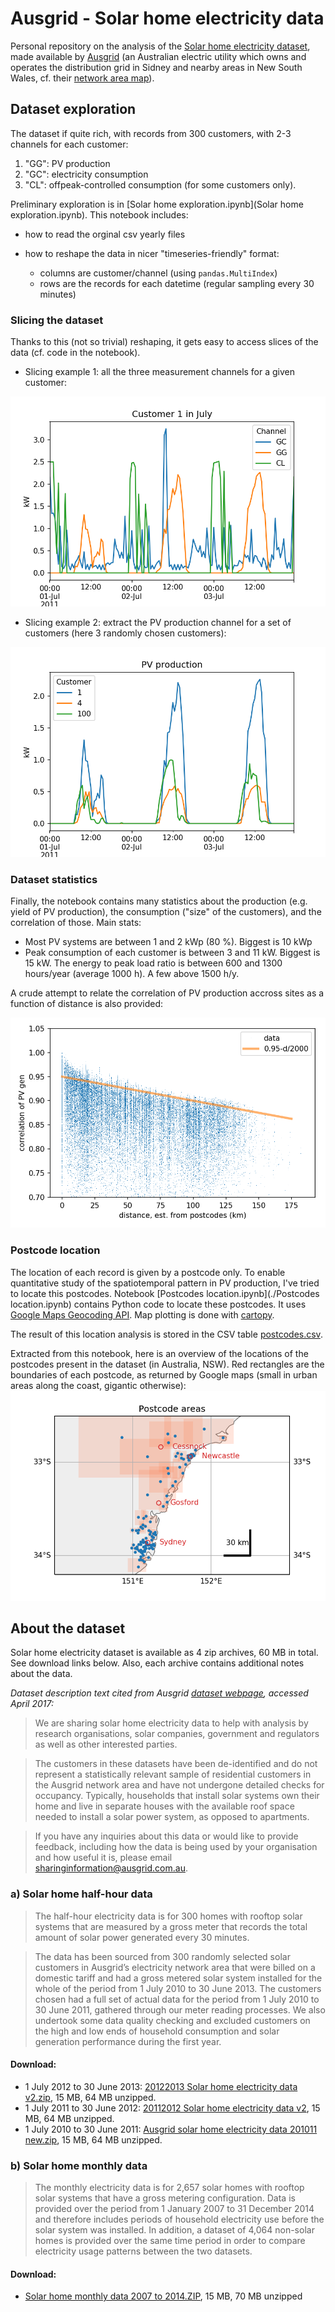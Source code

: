 # Ausgrid - Solar home electricity data

Personal repository on the analysis of the [Solar home electricity dataset](http://www.ausgrid.com.au/Common/About-us/Corporate-information/Data-to-share/Solar-home-electricity-data.aspx),
made available by [Ausgrid](http://www.ausgrid.com.au/)
(an Australian electric utility which owns and operates the distribution grid
in Sidney and nearby areas in New South Wales, cf. their [network area map](https://www.ausgrid.com.au/network_area)).

## Dataset exploration

The dataset if quite rich, with records from 300 customers, with 2-3 channels for each customer:

1. "GG": PV production
2. "GC": electricity consumption
3. "CL": offpeak-controlled consumption (for some customers only).

Preliminary exploration is in [Solar home exploration.ipynb](Solar home exploration.ipynb). This notebook includes:

* how to read the orginal csv yearly files
* how to reshape the data in nicer "timeseries-friendly" format:

  * columns are customer/channel (using `pandas.MultiIndex`)
  * rows are the records for each datetime (regular sampling every 30 minutes)


### Slicing the dataset

Thanks to this (not so trivial) reshaping, it gets easy to access slices of the data (cf. code in the notebook).

* Slicing example 1: all the three measurement channels for a given customer:

![Customer 1 in July 2011](./Customer%201%202011-07%2001-03.png)

* Slicing example 2: extract the PV production channel for a set of customers (here 3 randomly chosen customers):

![PV production in July 2011 for 3 customers](./PV%20production%202011-07%2001-03.png)


### Dataset statistics

Finally, the notebook contains many statistics about the production (e.g. yield of PV production), the consumption ("size" of the customers), and the correlation of those. Main stats:

* Most PV systems are between 1 and 2 kWp (80 %). Biggest is 10 kWp
* Peak consumption of each customer is between 3 and 11 kW. Biggest is 15 kW. The energy to peak load ratio is between 600 and 1300 hours/year (average 1000 h). A few above 1500 h/y.

A crude attempt to relate the correlation of PV production accross sites as a function of distance is also provided:


![Correlation of PV production vs distance](./PV%20corr%20distance.png)


### Postcode location

The location of each record is given by a postcode only.
To enable quantitative study of the spatiotemporal pattern in PV production,
I've tried to locate this postcodes.
Notebook [Postcodes location.ipynb](./Postcodes location.ipynb) contains
Python code to locate these postcodes.
It uses [Google Maps Geocoding API](https://developers.google.com/maps/documentation/geocoding/start).
Map plotting is done with [cartopy](http://scitools.org.uk/cartopy/).

The result of this location analysis is stored in the CSV table [postcodes.csv](postcodes/postcodes.csv).

Extracted from this notebook, here is an overview of the locations of the postcodes present in the dataset (in Australia, NSW).
Red rectangles are the boundaries of each postcode, as returned by Google maps
(small in urban areas along the coast, gigantic otherwise):
![Locations of the postcodes present in the dataset (in Australia, NSW)](./postcodes/postcode_bounds.png)

## About the dataset

Solar home electricity dataset is available as 4 zip archives, 60 MB in total.
See download links below.
Also, each archive contains additional notes about the data.

*Dataset description text cited from Ausgrid [dataset webpage](http://www.ausgrid.com.au/Common/About-us/Corporate-information/Data-to-share/Solar-home-electricity-data.aspx),
accessed April 2017:*

> We are sharing solar home electricity data to help with analysis by
> research organisations, solar companies, government and regulators as
> well as other interested parties.

> The customers in these datasets have been de-identified and do not
> represent a statistically relevant sample of residential customers in
> the Ausgrid network area and have not undergone detailed checks for
> occupancy. Typically, households that install solar systems own their
> home and live in separate houses with the available roof space needed to
> install a solar power system, as opposed to apartments.

> If you have any inquiries about this data or would like to provide
> feedback, including how the data is being used by your organisation and
> how useful it is, please email
> [sharinginformation@ausgrid.com.au](mailto:sharinginformation@ausgrid.com.au).

### a) Solar home half-hour data

> The half-hour electricity data is for 300 homes with rooftop solar
> systems that are measured by a gross meter that records the total amount
> of solar power generated every 30 minutes.

> The data has been sourced from 300 randomly selected solar customers in
> Ausgrid’s electricity network area that were billed on a domestic tariff
> and had a gross metered solar system installed for the whole of the
> period from 1 July 2010 to 30 June 2013. The customers chosen had a full
> set of actual data for the period from 1 July 2010 to 30 June 2011,
> gathered through our meter reading processes. We also undertook some
> data quality checking and excluded customers on the high and low ends of
> household consumption and solar generation performance during the first
> year.

#### Download:

* 1 July 2012 to 30 June 2013:
  [20122013 Solar home electricity data v2.zip](http://www.ausgrid.com.au/%7E/media/Files/About%20Us/Sharing%20Information/20122013%20Solar%20home%20electricity%20data%20v2.zip), 15 MB, 64 MB unzipped.
* 1 July 2011 to 30 June 2012:
  [20112012 Solar home electricity data v2](http://www.ausgrid.com.au/%7E/media/Files/About%20Us/Sharing%20Information/20112012%20Solar%20home%20electricity%20data%20v2.zip), 15 MB, 64 MB unzipped.
* 1 July 2010 to 30 June 2011:
  [Ausgrid solar home electricity data 201011 new.zip](http://www.ausgrid.com.au/%7E/media/Files/About%20Us/Sharing%20Information/Ausgrid%20solar%20home%20electricity%20data%20201011%20new.zip), 15 MB, 64 MB unzipped.

### b) Solar home monthly data

> The monthly electricity data is for 2,657 solar homes with rooftop solar
> systems that have a gross metering configuration. Data is provided over
> the period from 1 January 2007 to 31 December 2014 and therefore
> includes periods of household electricity use before the solar system
> was installed. In addition, a dataset of 4,064 non-solar homes is
> provided over the same time period in order to compare electricity usage
> patterns between the two datasets.

#### Download:

* [Solar home monthly data  2007 to 2014.ZIP](http://www.ausgrid.com.au/%7E/media/Files/About%20Us/Sharing%20Information/Solar%20home%20monthly%20data%20%202007%20to%202014.ZIP), 15 MB, 70 MB unzipped
